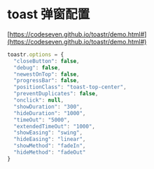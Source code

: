 # toast 弹窗配置

[https://codeseven.github.io/toastr/demo.html#](https://codeseven.github.io/toastr/demo.html#)

```jsx
toastr.options = {
  "closeButton": false,
  "debug": false,
  "newestOnTop": false,
  "progressBar": false,
  "positionClass": "toast-top-center",
  "preventDuplicates": false,
  "onclick": null,
  "showDuration": "300",
  "hideDuration": "1000",
  "timeOut": "5000",
  "extendedTimeOut": "1000",
  "showEasing": "swing",
  "hideEasing": "linear",
  "showMethod": "fadeIn",
  "hideMethod": "fadeOut"
}
```